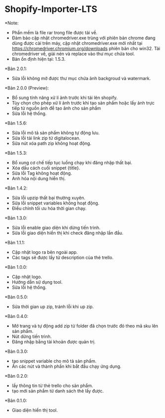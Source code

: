 # Shopify-Importer-LTS
*Note: 
- Phần mềm là file rar trong file được tải về.
- Đảm bảo cập nhật chromedriver.exe trùng với phiên bản chrome đang dùng được cài trên máy, cập nhật chromedriver.exe mới nhất tại https://chromedriver.chromium.org/downloads phiên bản cho win32. Tải chromedriver về, giải nén và replace vào thư mục chứa tool.
- Bản ổn định hiện tại: 1.5.3.

*Bản 2.0.1:
- Sửa lỗi không mở được thư mục chứa ảnh backgroud và watermark.

*Bản 2.0.0 (Preview):
- Bổ sung tính năng xử lí ảnh trước khi tải lên shopify.
- Tùy chọn cho phép xử lí ảnh trước khi tạo sản phẩm hoặc lấy ảnh trực tiếp từ nguồn ảnh để tạo ănh cho sản phẩm
- Sửa lỗi hệ thống.

*Bản 1.5.6:
- Sửa lỗi mô tả sản phẩm không tự động lưu.
- Sửa lỗi tải link zip từ digitalocean.
- Sửa nút xóa path zip không hoạt động.

*Bản 1.5.3:
- Bổ xung cơ chế tiếp tục luồng chạy khi đăng nhập thất bại.
- Xóa dấu cách cuối snippet {title}.
- Sửa lỗi Tag không hoạt động.
- Anh hóa nội dung hiển thị.


*Bản 1.4.2:
- Sửa lỗi upzip thất bại thường xuyên.
- Sửa lỗi snippet variables không hoạt động.
- Điều chỉnh tối ưu hóa thời gian chạy.

*Bản 1.3.0:
- Sửa lỗi enable giao diện khi dừng tiến trình.
- Sửa lỗi giao diện hiển thị khi check đăng nhập lần đầu.

*Bản 1.1.1:
- Cập nhật logo ra bên ngoài app.
- Các tags sẽ được lấy từ description của thẻ trello.

*Bản 1.0.0:
- Cập nhật logo.
- Hướng dẫn sử dụng tool.
- Sửa lỗi hệ thống.

*Bản 0.5.0:
- Sửa thời gian up zip, tránh lỗi khi up zip.

*Bản 0.4.0:
- Mở trang và tự động add zip từ folder đã chọn trước đó theo mã sku lên sản phẩm.
- Nút dừng tiến trình.
- Đăng nhập bằng tài khoản được quản trị.

*Bản 0.3.0:
- tạo snippet variable cho mô tả sản phẩm.
- Ấn các nút và thành phần khi bắt đầu chạy ứng dụng.

*Bản 0.2.0:
- lấy thông tin từ thẻ trello cho sản phẩm.
- tạo mới sản phẩm từ danh sách thẻ lấy được.

*Bản 0.1.0:
- Giao diện hiển thị tool.

